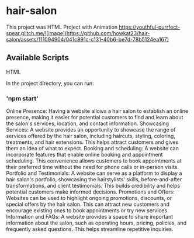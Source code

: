 # hair-salon 
This project was HTML Project with Animation https://youthful-purrfect-spear.glitch.me/![image](https://github.com/howkat23/hair-salon/assets/111094904/041c891c-c131-40b6-be7d-78b5124ea167)

## Available Scripts
HTML

In the project directory, you can run:

### 'npm start'


Online Presence: Having a website allows a hair salon to establish an online presence, making it easier for potential customers to find and learn about the salon's services, location, and contact information.
Showcasing Services: A website provides an opportunity to showcase the range of services offered by the hair salon, including haircuts, styling, coloring, treatments, and hair extensions. This helps attract customers and gives them an idea of what to expect.
Booking and scheduling: A website can incorporate features that enable online booking and appointment scheduling. This convenience allows customers to book appointments at their preferred time without the need for phone calls or in-person visits.
Portfolio and Testimonials: A website can serve as a platform to display a hair salon's portfolio, showcasing the hairstylists' skills, before-and-after transformations, and client testimonials. This builds credibility and helps potential customers make informed decisions.
Promotions and Offers: Websites can be used to highlight ongoing promotions, discounts, or special offers by the hair salon. This can attract new customers and encourage existing ones to book appointments or try new services. 
Information and FAQs: A website provides a space to share important information about the salon, such as operating hours, pricing, policies, and frequently asked questions. This helps streamline repetitive inquiries. 

